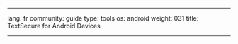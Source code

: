 

---

lang: fr
community: guide
type: tools
os: android
weight: 031
title: TextSecure for Android Devices

---

<stub>

